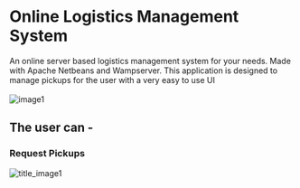 # Online Logistics Management System

An online server based logistics management system for your needs.
Made with Apache Netbeans and Wampserver. 
This application is designed to manage pickups for the user with a very easy to use UI<br><br>
![image1](https://github.com/Adarsh-gif-crypt/Online_Logistics_Management_System/blob/main/Screenshots/Screenshot%202021-04-27%20160622.png)

## The user can - 

### Request Pickups
![title_image1]()
